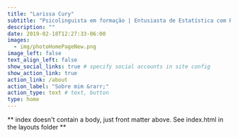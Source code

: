 ```yaml
---
title: "Larissa Cury"
subtitle: "Psicolinguista em formação | Entusiasta de Estatística com R"
description: ""
date: 2019-02-18T12:27:33-06:00
images:
  - img/photoHomePageNew.png
image_left: false
text_align_left: false
show_social_links: true # specify social accounts in site config
show_action_link: true
action_link: /about
action_label: "Sobre mim &rarr;"
action_type: text # text, button
type: home
---
```


** index doesn't contain a body, just front matter above.
See index.html in the layouts folder **
